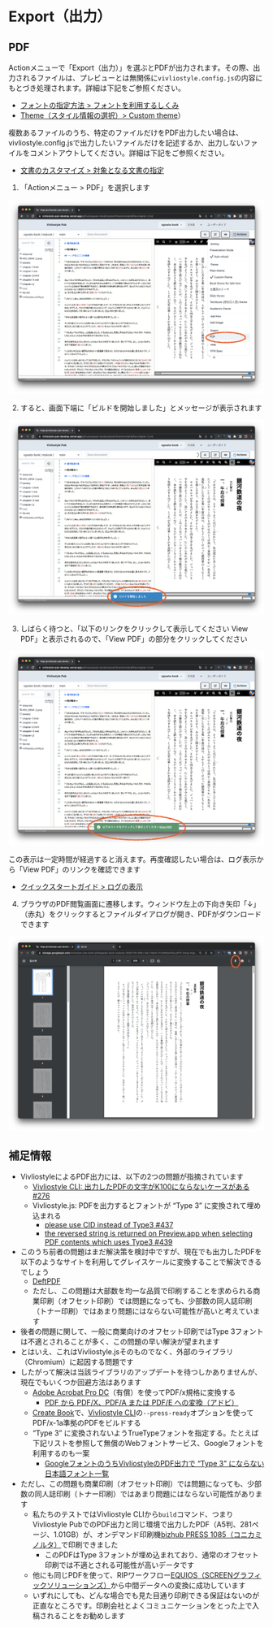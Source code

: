 # Export（出力）

## PDF

Actionメニューで「Export（出力）」を選ぶとPDFが出力されます。その際、出力されるファイルは、プレビューとは無関係に`vivliostyle.config.js`の内容にもとづき処理されます。詳細は下記をご参照ください。

- [フォントの指定方法 > フォントを利用するしくみ](/ja/create-and-save-documents/how-to-specify-fonts.md#フォントを利用するしくみ)
- [ Theme（スタイル情報の選択）> Custom theme](/ja/functions-of-the-actions-menu/theme.md#custom-theme)）

複数あるファイルのうち、特定のファイルだけをPDF出力したい場合は、vivliostyle.config.jsで出力したいファイルだけを記述するか、出力しないファイルをコメントアウトしてください。詳細は下記をご参照ください。

- [文書のカスタマイズ > 対象となる文書の指定](/ja/create-and-save-documents/document-customization.md#対象となる文書の指定)


1. 「Actionメニュー > PDF」を選択します

![](images/functions-of-the-actions-menu/export/fig-1.png)

2. すると、画面下端に「ビルドを開始しました」とメッセージが表示されます

![](images/functions-of-the-actions-menu/export/fig-2.png)

3. しばらく待つと、「以下のリンクをクリックして表示してください View  PDF」と表示されるので、「View  PDF」の部分をクリックしてください

![](images/functions-of-the-actions-menu/export/fig-3.png)

この表示は一定時間が経過すると消えます。再度確認したい場合は、ログ表示から「View  PDF」のリンクを確認できます

- [クイックスタートガイド >  ログの表示](/ja/readme-first/quick-start-guide-and-required-environment.md#ログの表示)


4. ブラウザのPDF閲覧画面に遷移します。ウィンドウ左上の下向き矢印「↓」（赤丸）をクリックするとファイルダイアログが開き、PDFがダウンロードできます

![](images/functions-of-the-actions-menu/export/fig-4.png)



## 補足情報

- VivliostyleによるPDF出力には、以下の2つの問題が指摘されています
    - [Vivliostyle CLI: 出力したPDFの文字がK100にならないケースがある #276 ](https://github.com/vivliostyle/vivliostyle-cli/issues/276)
    - Vivliostyle.js: PDFを出力するとフォントが “Type 3” に変換されて埋め込まれる
        - [please use CID instead of Type3 #437](https://github.com/vivliostyle/vivliostyle.js/issues/437)
        - [the reversed string is returned on Preview.app when selecting PDF contents which uses Type3 #439](https://github.com/vivliostyle/vivliostyle.js/issues/439)
- このうち前者の問題はまだ解決策を検討中ですが、現在でも出力したPDFを以下のようなサイトを利用してグレイスケールに変換することで解決できるでしょう
    - [DeftPDF](https://deftpdf.com/ja/grayscale-pdf)
    - ただし、この問題は大部数を均一な品質で印刷することを求められる商業印刷（オフセット印刷）では問題になっても、少部数の同人誌印刷（トナー印刷）ではあまり問題にはならない可能性が高いと考えています
- 後者の問題に関して、一般に商業向けのオフセット印刷ではType 3フォントは不適とされることが多く、この問題の早い解決が望まれます
- とはいえ、これはVivliostyle.jsそのものでなく、外部のライブラリ（Chromium）に起因する問題です
- したがって解決は当該ライブラリのアップデートを待つしかありませんが、現在でもいくつか回避方法はあります
    - [Adobe Acrobat Pro DC](https://www.adobe.com/jp/products/acrobat-pro-cc.html)（有償）を使ってPDF/x規格に変換する
        -  [PDF から PDF/X、PDF/A または PDF/E への変換（アドビ）](https://helpx.adobe.com/jp/acrobat/using/pdf-x-pdf-a-pdf.html)
    - [Create Book](https://github.com/vivliostyle/create-book)で、[Vivliostyle CLI](https://github.com/vivliostyle/vivliostyle-cli)の`--press-ready`オプションを使ってPDF/x-1a準拠のPDFをビルドする
    - “Type 3” に変換されないようTrueTypeフォントを指定する。たとえば下記リストを参照して無償のWebフォントサービス、Googleフォントを利用するのも一案
        - [GoogleフォントのうちVivliostyleのPDF出力で “Type 3” にならない日本語フォント一覧](/ja/create-and-save-documents/additional-information-on-fonts.md#googleフォントのうちvivliostyleのpdf出力で-type-3-にならない日本語フォント一覧)
- ただし、この問題も商業印刷（オフセット印刷）では問題になっても、少部数の同人誌印刷（トナー印刷）ではあまり問題にはならない可能性があります
    - 私たちのテストではVivliostyle CLIから`build`コマンド、つまりVivliostyle PubでのPDF出力と同じ環境で出力したPDF（A5判、281ページ、1.01GB）が、オンデマンド印刷機[bizhub PRESS 1085（コニカミノルタ）](https://www.konicaminolta.jp/business/products/graphic/ondemand_print/color/bizhub_press_c1100_c1085/index.html)で印刷できました
        - このPDFはType 3フォントが埋め込まれており、通常のオフセット印刷では不適とされる可能性が高いデータです
    - 他にも同じPDFを使って、RIPワークフロー[EQUIOS（SCREENグラフィックソリューションズ）](https://www.screen.co.jp/ga/product/category/workflow)から中間データへの変換に成功しています
    - いずれにしても、どんな場合でも見た目通り印刷できる保証はないのが正直なところです。印刷会社とよくコミュニケーションをとった上で入稿されることをお勧めします
